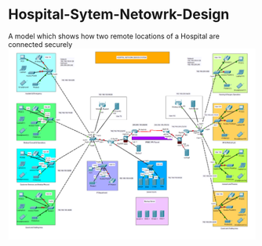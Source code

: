 # Hospital-Sytem-Netowrk-Design
A model which shows how two remote locations of a Hospital are connected securely
![Screenshot](https://github.com/adnan832/Hospital-Sytem-Netowrk-Design/blob/main/final%20design.png?raw=true)

